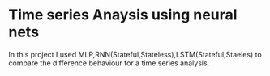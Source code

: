 # Time series Anaysis using neural nets

In this project I used MLP,RNN(Stateful,Stateless),LSTM(Stateful,Staeles) to compare the difference behaviour for a time series analysis.

